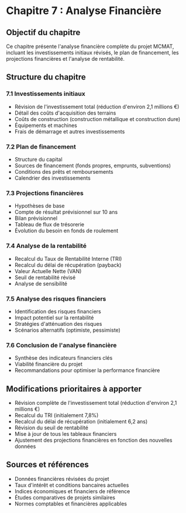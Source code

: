 # Chapitre 7 : Analyse Financière

## Objectif du chapitre
Ce chapitre présente l'analyse financière complète du projet MCMAT, incluant les investissements initiaux révisés, le plan de financement, les projections financières et l'analyse de rentabilité.

## Structure du chapitre

### 7.1 Investissements initiaux
- Révision de l'investissement total (réduction d'environ 2,1 millions €)
- Détail des coûts d'acquisition des terrains
- Coûts de construction (construction métallique et construction dure)
- Équipements et machines
- Frais de démarrage et autres investissements

### 7.2 Plan de financement
- Structure du capital
- Sources de financement (fonds propres, emprunts, subventions)
- Conditions des prêts et remboursements
- Calendrier des investissements

### 7.3 Projections financières
- Hypothèses de base
- Compte de résultat prévisionnel sur 10 ans
- Bilan prévisionnel
- Tableau de flux de trésorerie
- Évolution du besoin en fonds de roulement

### 7.4 Analyse de la rentabilité
- Recalcul du Taux de Rentabilité Interne (TRI)
- Recalcul du délai de récupération (payback)
- Valeur Actuelle Nette (VAN)
- Seuil de rentabilité révisé
- Analyse de sensibilité

### 7.5 Analyse des risques financiers
- Identification des risques financiers
- Impact potentiel sur la rentabilité
- Stratégies d'atténuation des risques
- Scénarios alternatifs (optimiste, pessimiste)

### 7.6 Conclusion de l'analyse financière
- Synthèse des indicateurs financiers clés
- Viabilité financière du projet
- Recommandations pour optimiser la performance financière

## Modifications prioritaires à apporter
- Révision complète de l'investissement total (réduction d'environ 2,1 millions €)
- Recalcul du TRI (initialement 7,8%)
- Recalcul du délai de récupération (initialement 6,2 ans)
- Révision du seuil de rentabilité
- Mise à jour de tous les tableaux financiers
- Ajustement des projections financières en fonction des nouvelles données

## Sources et références
- Données financières révisées du projet
- Taux d'intérêt et conditions bancaires actuelles
- Indices économiques et financiers de référence
- Études comparatives de projets similaires
- Normes comptables et financières applicables
